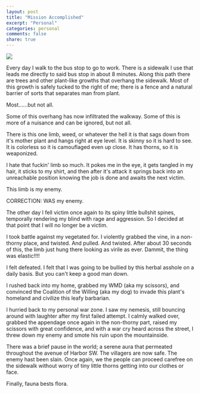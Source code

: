 ```yaml
---
layout: post
title: "Mission Accomplished"
excerpt: "Personal"
categories: personal
comments: false
share: true
---
```


![](https://s-media-cache-ak0.pinimg.com/564x/ff/4f/e9/ff4fe9c48c6911b85fbf040c36d358a9.jpg)


Every day I walk to the bus stop to go to work. There is a sidewalk I use that leads me directly to said bus stop in about 8 minutes. Along this path there are trees and other plant-like growths that overhang the sidewalk. Most of this growth is safely tucked to the right of me; there is a fence and a natural barrier of sorts that separates man from plant.

Most......but not all.

Some of this overhang has now infiltrated the walkway. Some of this is more of a nuisance and can be ignored, but not all.


There is this one limb, weed, or whatever the hell it is that sags down from it's mother plant and hangs right at eye level. It is skinny so it is hard to see. It is colorless so it is camouflaged even up close. It has thorns, so it is weaponized.


I hate that fuckin' limb so much. It pokes me in the eye, it gets tangled in my hair, it sticks to my shirt, and then after it's attack it springs back into an unreachable position knowing the job is done and awaits the next victim.


This limb is my enemy.

CORRECTION: WAS my enemy.

The other day I fell victim once again to its spiny little bullshit spines, temporally rendering my blind with rage and aggression. So I decided at that point that I will no longer be a victim. 

I took battle against my vegetated for. I violently grabbed the vine, in a non-thorny place, and twisted. And pulled. And twisted. After about 30 seconds of this, the limb just hung there looking as virile as ever. Dammit, the thing was elastic!!!! 


I felt defeated. I felt that I was going to be bullied by this herbal asshole on a daily basis. But you can't keep a good man down.

I rushed back into my home, grabbed my WMD (aka my scissors), and convinced the Coalition of the Willing (aka my dog) to invade this plant's homeland and civilize this leafy barbarian.


I hurried back to my personal war zone. I saw my nemesis, still bouncing around with laughter after my first failed attempt. I calmly walked over, grabbed the appendage once again in the non-thorny part, raised my scissors with great confidence, and with a war cry heard across the street, I threw down my enemy and smote his ruin upon the mountainside. 


There was a brief pause in the world; a serene aura that permeated throughout the avenue of Harbor SW. The villagers are now safe. The enemy hast been slain. Once again, we the people can proceed carefree on the sidewalk without worry of tiny little thorns getting into our clothes or face.


Finally, fauna bests flora.







